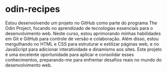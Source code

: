 # odin-recipes

Estou desenvolvendo um projeto no GitHub como parte do programa The Odin Project, focando no aprendizado de tecnologias essenciais para o desenvolvimento web. Neste curso, estou aprimorando minhas habilidades em Git e GitHub para controle de versão e colaboração. Além disso, estou mergulhando no HTML e CSS para estruturar e estilizar páginas web, e no JavaScript para adicionar interatividade e dinamismo aos sites. Este projeto é uma excelente oportunidade para aplicar e consolidar esses conhecimentos, preparando-me para enfrentar desafios reais no mundo do desenvolvimento web.
